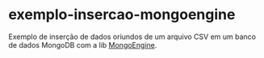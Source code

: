 # exemplo-insercao-mongoengine

Exemplo de inserção de dados oriundos de um arquivo CSV em um banco de dados MongoDB com a lib [MongoEngine](http://mongoengine.org/).